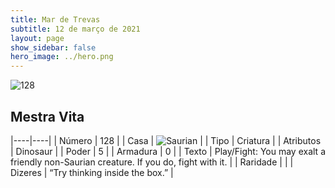```yaml
---
title: Mar de Trevas
subtitle: 12 de março de 2021
layout: page
show_sidebar: false
hero_image: ../hero.png
---
```


![128](https://cdn.keyforgegame.com/media/card_front/pt/496_128_R2CPP3J3G7X6_pt.png)

## Mestra Vita

|----|----|
| Número | 128 |
| Casa | ![Saurian](https://archonarcana.com/images/thumb/9/9e/Saurian_P.png/22px-Saurian_P.png "Sauro") |
| Tipo | Criatura |
| Atributos | Dinosaur |
| Poder | 5 |
| Armadura | 0 |
| Texto | Play/Fight: You may exalt a friendly non-Saurian creature. If you do, fight with it. |
| Raridade |  |
| Dizeres | “Try thinking inside the box.” |
